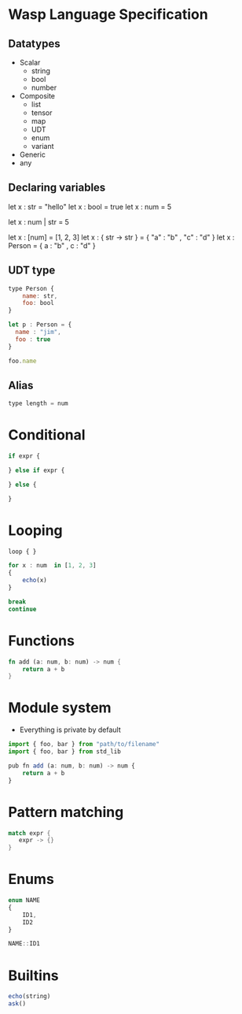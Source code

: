 # Wasp Language Specification

## Datatypes

- Scalar
    - string
    - bool
    - number
- Composite
    - list
    - tensor
    - map
    - UDT
    - enum
    - variant
- Generic 
- any

## Declaring variables  
 
let x : str = "hello"
let x : bool = true
let x : num = 5

let x : num | str = 5

let x : [num] = [1, 2, 3]
let x : { str -> str } = { "a" : "b" ,  "c" : "d" }
let x : Person = { a : "b" ,  c : "d" }

## UDT type

```js
type Person {
    name: str,
	foo: bool
}

let p : Person = {
  name : "jim",
  foo : true
}

foo.name
```

## Alias

```js
type length = num
```

# Conditional

```js
if expr {

} else if expr {

} else {

}
```

# Looping

```js
loop { }

for x : num  in [1, 2, 3]
{
    echo(x)
}

break
continue
```

# Functions

```rust
fn add (a: num, b: num) -> num {
	return a + b
}
```

# Module system

- Everything is private by default

```js
import { foo, bar } from "path/to/filename"
import { foo, bar } from std_lib

pub fn add (a: num, b: num) -> num {
	return a + b
}
```

# Pattern matching

```rust
match expr {
   expr -> {}
}
```

# Enums

```js
enum NAME
{
    ID1,
    ID2
}

NAME::ID1

```

# Builtins 

```js
echo(string)
ask()
```
